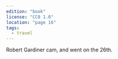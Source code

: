 ```yaml
---
edition: "book"
license: "CC0 1.0"
location: "page 16"
tags:
  - travel
---
```

Robert Gardiner cam, and went on the 26th.
